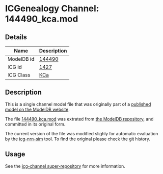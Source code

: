 # ICGenealogy Channel: 144490\_kca.mod

## Details

Name | Description
---- | -----------
ModelDB id | [144490](http://senselab.med.yale.edu/ModelDB/ShowModel.cshtml?model=144490)
ICG id | [1427](http://icg.neurotheory.ox.ac.uk/channels/5/1427)
ICG Class | [KCa](http://icg.neurotheory.ox.ac.uk/channels/5)

## Description

This is a single channel model file that was originally part of a [published model on the ModelDB website](http://senselab.med.yale.edu/ModelDB/ShowModel.cshtml?model=144490).


The file [144490\_kca.mod](144490_kca.mod) was extrated from [the ModelDB repository](http://senselab.med.yale.edu/ModelDB/ShowModel.cshtml?model=144490), and committed in its original form.

The current version of the file was modified slighly for automatic evaluation by the [icg-nrn-sim](https://github.com/icgenealogy/icg-nrn-sim) tool. To find the original please check the git history.


## Usage

See the [icg-channel super-repository](https://github.com/icgenealogy/icg-channels) for more information.